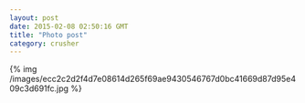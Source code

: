 ```yaml
---
layout: post
date: 2015-02-08 02:50:16 GMT
title: "Photo post"
category: crusher
---
```

{% img /images/ecc2c2d2f4d7e08614d265f69ae9430546767d0bc41669d87d95e409c3d691fc.jpg %}
